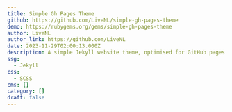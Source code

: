 ```yaml
---
title: Simple Gh Pages Theme
github: https://github.com/LiveNL/simple-gh-pages-theme
demo: https://rubygems.org/gems/simple-gh-pages-theme
author: LiveNL
author_link: https://github.com/LiveNL
date: 2023-11-29T02:00:13.000Z
description: A simple Jekyll website theme, optimised for GitHub pages
ssg:
  - Jekyll
css:
  - SCSS
cms: []
category: []
draft: false
---
```

